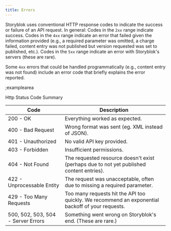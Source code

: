 ```yaml
---
title: Errors
---
```


Storyblok uses conventional HTTP response codes to indicate the success or failure of an API request. In general: Codes in the `2xx` range indicate success. Codes in the `4xx` range indicate an error that failed given the information provided (e.g., a required parameter was omitted, a charge failed, content entry was not published but version requested was set to published, etc.). Codes in the `5xx` range indicate an error with Storyblok's servers (these are rare).

Some `4xx` errors that could be handled programmatically (e.g., content entry was not found) include an error code that briefly explains the error reported.

;examplearea

Http Status Code Summary

| Code | Description |
|------|----------------------|
| 200 - OK | Everything worked as expected. |
| 400 - Bad Request | Wrong format was sent (eg. XML instead of JSON). |
| 401 - Unauthorized | No valid API key provided. |
| 403 - Forbidden | Insufficient permissions. |
| 404 - Not Found | The requested resource doesn't exist (perhaps due to not yet published content entries). |
| 422 - Unprocessable Entity | The request was unacceptable, often due to missing a required parameter. |
| 429 - Too Many Requests | Too many requests hit the API too quickly. We recommend an exponential backoff of your requests. |
| 500, 502, 503, 504 - Server Errors | Something went wrong on Storyblok's end. (These are rare.) |
